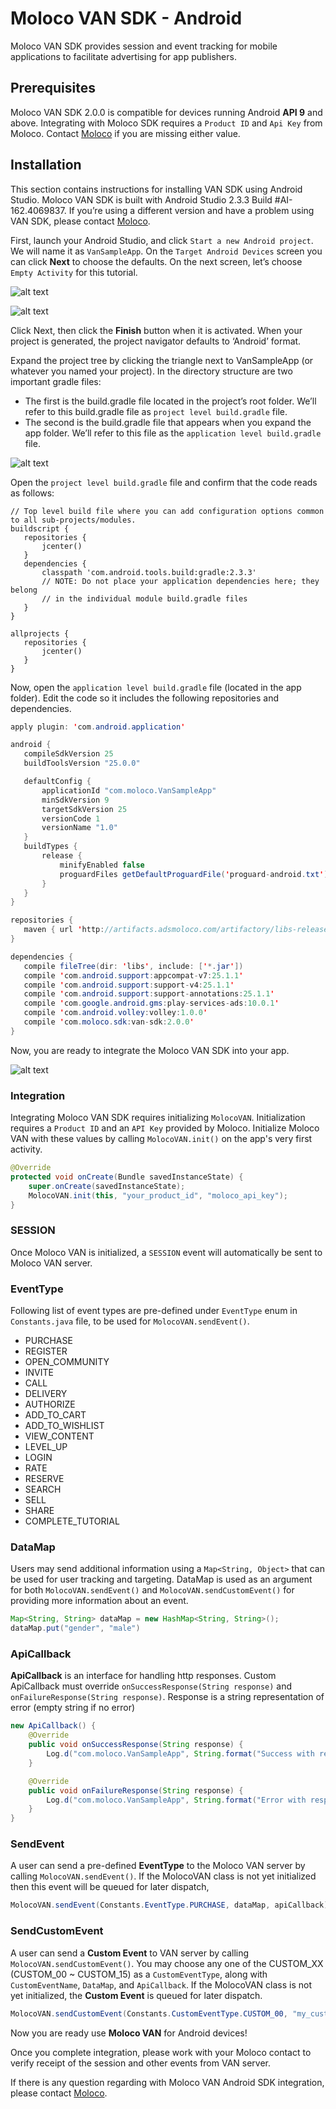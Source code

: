 
# Moloco VAN SDK - Android
Moloco VAN SDK provides session and event tracking for mobile applications to facilitate advertising for app publishers.


## Prerequisites
Moloco VAN SDK 2.0.0 is compatible for devices running Android **API 9** and above. Integrating with Moloco SDK requires a `Product ID` and `Api Key` from Moloco. Contact [Moloco](mailto:support@molocoads.com) if you are missing either value.

## Installation

This section contains instructions for installing VAN SDK using Android Studio. Moloco VAN SDK is built with Android Studio 2.3.3 Build #AI-162.4069837. If you’re using a different version and have a problem using VAN SDK, please contact [Moloco](mailto:support@molocoads.com).
  
First, launch your Android Studio, and click `Start a new Android project`. We will name it as `VanSampleApp`. On the `Target Android Devices` screen you can click **Next** to choose the defaults. On the next screen, let’s choose `Empty Activity` for this tutorial.

![alt text](https://storage.googleapis.com/vansdk/android/1.png)

![alt text](https://storage.googleapis.com/vansdk/android/2.png)
  
Click Next, then click the **Finish** button when it is activated. When your project is generated, the project navigator defaults to ‘Android’ format.
  
Expand the project tree by clicking the triangle next to VanSampleApp (or whatever you named your project). In the directory structure are two important gradle files: 
- The first is the build.gradle file located in the project’s root folder. We’ll refer to this build.gradle file as `project level build.gradle` file. 
- The second is the build.gradle file that appears when you expand the app folder. We’ll refer to this file as the `application level build.gradle` file.

![alt text](https://storage.googleapis.com/vansdk/android/3.png)

Open the `project level build.gradle` file and confirm that the code reads as follows:

```properties
// Top level build file where you can add configuration options common to all sub-projects/modules.
buildscript {
   repositories {
       jcenter()
   }
   dependencies {
       classpath 'com.android.tools.build:gradle:2.3.3'
       // NOTE: Do not place your application dependencies here; they belong
       // in the individual module build.gradle files
   }
}

allprojects {
   repositories {
       jcenter()
   }
}
```
  
Now, open the `application level build.gradle` file (located in the app folder). Edit the code so it includes the following repositories and dependencies.

```java
apply plugin: 'com.android.application'

android {
   compileSdkVersion 25
   buildToolsVersion "25.0.0"

   defaultConfig {
       applicationId "com.moloco.VanSampleApp"
       minSdkVersion 9
       targetSdkVersion 25
       versionCode 1
       versionName "1.0"
   }
   buildTypes {
       release {
           minifyEnabled false
           proguardFiles getDefaultProguardFile('proguard-android.txt'), 'proguard-rules.pro'
       }
   }
}

repositories {
   maven { url 'http://artifacts.adsmoloco.com/artifactory/libs-release-local/' }
}

dependencies {
   compile fileTree(dir: 'libs', include: ['*.jar'])
   compile 'com.android.support:appcompat-v7:25.1.1'
   compile 'com.android.support:support-v4:25.1.1'
   compile 'com.android.support:support-annotations:25.1.1'
   compile 'com.google.android.gms:play-services-ads:10.0.1'
   compile 'com.android.volley:volley:1.0.0'
   compile 'com.moloco.sdk:van-sdk:2.0.0'
}
```

Now, you are ready to integrate the Moloco VAN SDK into your app.

![alt text](https://storage.googleapis.com/vansdk/android/4.png)

### Integration
Integrating Moloco VAN SDK requires initializing `MolocoVAN`. Initialization requires a `Product ID` and an `API Key` provided by Moloco. Initialize Moloco VAN with these values by calling `MolocoVAN.init()` on the app's very first activity.

```java
@Override
protected void onCreate(Bundle savedInstanceState) {
    super.onCreate(savedInstanceState);
    MolocoVAN.init(this, "your_product_id", "moloco_api_key");
}
```

### SESSION
Once Moloco VAN is initialized, a `SESSION` event will automatically be sent to Moloco VAN server.

### EventType

Following list of event types are pre-defined under `EventType` enum in `Constants.java` file, to be used for `MolocoVAN.sendEvent()`.

- PURCHASE
- REGISTER
- OPEN_COMMUNITY
- INVITE
- CALL
- DELIVERY
- AUTHORIZE
- ADD_TO_CART
- ADD_TO_WISHLIST
- VIEW_CONTENT
- LEVEL_UP
- LOGIN
- RATE
- RESERVE
- SEARCH
- SELL
- SHARE
- COMPLETE_TUTORIAL

### DataMap
Users may send additional information using a `Map<String, Object>` that can be used for user tracking and targeting. DataMap is used as an argument for both `MolocoVAN.sendEvent()` and `MolocoVAN.sendCustomEvent()` for providing more information about an event.

```java
Map<String, String> dataMap = new HashMap<String, String>();
dataMap.put("gender", "male")
```

### ApiCallback
**ApiCallback** is an interface for handling http responses. Custom ApiCallback must override `onSuccessResponse(String response)` and `onFailureResponse(String response)`. Response is a string representation of error (empty string if no error)

```java
new ApiCallback() {
    @Override
    public void onSuccessResponse(String response) {
        Log.d("com.moloco.VanSampleApp", String.format("Success with response : %s", response));
    }

    @Override
    public void onFailureResponse(String response) {
        Log.d("com.moloco.VanSampleApp", String.format("Error with response : %s", response));
    }
}
```

### SendEvent
A user can send a pre-defined **EventType** to the Moloco VAN server by calling `MolocoVAN.sendEvent()`.
If the MolocoVAN class is not yet initialized then this event will be queued for later dispatch, 

```java
MolocoVAN.sendEvent(Constants.EventType.PURCHASE, dataMap, apiCallback)
```

### SendCustomEvent
A user can send a **Custom Event** to VAN server by calling `MolocoVAN.sendCustomEvent()`. You may choose any one of the CUSTOM_XX (CUSTOM_00 ~ CUSTOM_15) as a `CustomEventType`, along with `CustomEventName`, `DataMap`, and `ApiCallback`. If the MolocoVAN class is not yet initialized, the **Custom Event** is queued for later dispatch.
    
```java
MolocoVAN.sendCustomEvent(Constants.CustomEventType.CUSTOM_00, "my_custom_event", dataMap, apiCallback)
```

Now you are ready use **Moloco VAN** for Android devices! 

Once you complete integration, please work with your Moloco contact to verify receipt of the session and other events from VAN server.

If there is any question regarding with Moloco VAN Android SDK integration, please contact [Moloco](mailto:support@molocoads.com).
